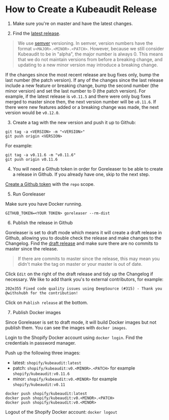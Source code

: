 # How to Create a Kubeaudit Release

1. Make sure you're on master and have the latest changes.

2. Find the [latest release](https://github.com/Shopify/kubeaudit/releases).

> We use [semver](https://semver.org/) versioning. In semver, version numbers have the format `v<MAJOR>.<MINOR>.<PATCH>`. However, because we still consider Kubeaudit to be in "alpha", the major number is always 0. This means that we do not maintain versions from before a breaking change, and updating to a new minor version may introduce a breaking change.

If the changes since the most recent release are bug fixes only, bump the last number (the patch version). If any of the changes since the last release include a new feature or breaking change, bump the second number (the minor version) and set the last number to 0 (the patch version). For example, if the latest release is `v0.11.5` and there were only bug fixes merged to master since then, the next version number will be `v0.11.6`. If there were new features added or a breaking change was made, the next version would be `v0.12.0`.

3. Create a tag with the new version and push it up to Github:

```
git tag -a <VERSION> -m "<VERSION>"
git push origin <VERSION>
```

For example:

```
git tag -a v0.11.6 -m "v0.11.6"
git push origin v0.11.6
```

4. You will need a Github token in order for Goreleaser to be able to create a release in Github. If you already have one, skip to the next step.

[Create a Github token](https://github.com/settings/tokens/new) with the `repo` scope.

5. Run Goreleaser

Make sure you have Docker running.

```
GITHUB_TOKEN=<YOUR TOKEN> goreleaser --rm-dist
```

6. Publish the release in Github

Goreleaser is set to draft mode which means it will create a draft release in Github, allowing you to double check the release and make changes to the Changelog. Find the [draft release](https://github.com/Shopify/kubeaudit/releases) and make sure there are no commits to master since the release.

> If there are commits to master since the release, this may mean you didn't make the tag on master or your master is out of date.

Click `Edit` on the right of the draft release and tidy up the Changelog if necessary. We like to add thank you's to external contributors, for example:

```
202e355 Fixed code quality issues using DeepSource (#315) - Thank you @withshubh for the contribution!
```

Click on `Publish release` at the bottom.

7. Publish Docker images

Since Goreleaser is set to draft mode, it will build Docker images but not publish them. You can see the images with `docker images`.

Login to the Shopify Docker account using `docker login`. Find the credentials in password manager.

Push up the following three images:

- latest: `shopify/kubeaudit:latest`
- patch: `shopify/kubeaudit:v0.<MINOR>.<PATCH>` for example `shopify/kubeaudit:v0.11.6`
- minor: `shopify/kubeaudit:v0.<MINOR>` for example `shopify/kubeaudit:v0.11`

```
docker push shopify/kubeaudit:latest
docker push shopify/kubeaudit:v0.<MINOR>.<PATCH>
docker push shopify/kubeaudit:v0.<MINOR>
```

Logout of the Shopify Docker account: `docker logout`
